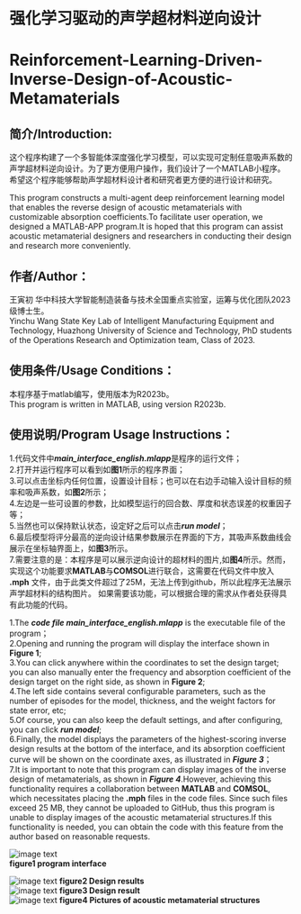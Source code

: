 # 强化学习驱动的声学超材料逆向设计
# Reinforcement-Learning-Driven-Inverse-Design-of-Acoustic-Metamaterials  

## 简介/Introduction:
这个程序构建了一个多智能体深度强化学习模型，可以实现可定制任意吸声系数的声学超材料逆向设计。为了更方便用户操作，我们设计了一个MATLAB小程序。希望这个程序能够帮助声学超材料设计者和研究者更方便的进行设计和研究。  

This program constructs a multi-agent deep reinforcement learning model that enables the reverse design of acoustic metamaterials with customizable absorption coefficients.To facilitate user operation, we designed a MATLAB-APP program.It is hoped that this program can assist acoustic metamaterial designers and researchers in conducting their design and research more conveniently.  

## 作者/Author：
王寅初 华中科技大学智能制造装备与技术全国重点实验室，运筹与优化团队2023级博士生。  
Yinchu Wang State Key Lab of Intelligent Manufacturing Equipment and Technology, Huazhong University of Science and Technology, PhD students of the Operations Research and Optimization team, Class of 2023.


## 使用条件/Usage Conditions：  
本程序基于matlab编写，使用版本为R2023b。  
This program is written in MATLAB, using version R2023b.

## 使用说明/Program Usage Instructions：  
1.代码文件中***main_interface_english.mlapp***是程序的运行文件；  
2.打开并运行程序可以看到如**图1**所示的程序界面；  
3.可以点击坐标内任何位置，设置设计目标；也可以在右边手动输入设计目标的频率和吸声系数，如**图2**所示；  
4.左边是一些可设置的参数，比如模型运行的回合数、厚度和状态误差的权重因子等；  
5.当然也可以保持默认状态，设定好之后可以点击***run model***；  
6.最后模型将评分最高的逆向设计结果参数展示在界面的下方，其吸声系数曲线会展示在坐标轴界面上，如**图3**所示。    
7.需要注意的是：本程序是可以展示逆向设计的超材料的图片,如**图4**所示。然而，实现这个功能要求**MATLAB**与**COMSOL**进行联合，这需要在代码文件中放入 **.mph** 文件，由于此类文件超过了25M，无法上传到github，所以此程序无法展示声学超材料的结构图片。
如果需要该功能，可以根据合理的需求从作者处获得具有此功能的代码。  

1.The ***code file main_interface_english.mlapp*** is the executable file of the program；   
2.Opening and running the program will display the interface shown in **Figure 1**;    
3.You can click anywhere within the coordinates to set the design target; you can also manually enter the frequency and absorption coefficient of the design target on the right side, as shown in **Figure 2**;  
4.The left side contains several configurable parameters, such as the number of episodes for the model, thickness, and the weight factors for state error, etc;  
5.Of course, you can also keep the default settings, and after configuring, you can click ***run model***;  
6.Finally, the model displays the parameters of the highest-scoring inverse design results at the bottom of the interface, and its absorption coefficient curve will be shown on the coordinate axes, as illustrated in ***Figure 3***；   
7.It is important to note that this program can display images of the inverse design of metamaterials, as shown in ***Figure 4***.However, achieving this functionality requires a collaboration between **MATLAB** and **COMSOL**, which necessitates placing the **.mph** files in the code files. Since such files exceed 25 MB, they cannot be uploaded to GitHub, thus this program is unable to display images of the acoustic metamaterial structures.If this functionality is needed, you can obtain the code with this feature from the author based on reasonable requests.

![image text](https://github.com/Wangchuhcu/Reinforcement-Learning-Driven-Inverse-Design-of-Acoustic-Metamaterials/blob/main/App_figure/program%20interface.png)  
**figure1 program interface**

![image text](https://github.com/Wangchuhcu/Reinforcement-Learning-Driven-Inverse-Design-of-Acoustic-Metamaterials/blob/main/App_figure/design%20objective.png)
**figure2 Design results**  
![image text](https://github.com/Wangchuhcu/Reinforcement-Learning-Driven-Inverse-Design-of-Acoustic-Metamaterials/blob/main/App_figure/Design%20results.png)
**figure3 Design result**  
![image text](https://github.com/Wangchuhcu/Reinforcement-Learning-Driven-Inverse-Design-of-Acoustic-Metamaterials/blob/main/App_figure/Pictures%20of%20acoustic%20metamaterial%20structures.png)
**figure4 Pictures of acoustic metamaterial structures**  




